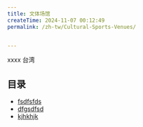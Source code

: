 ```yaml
---
title: 文体场馆
createTime: 2024-11-07 00:12:49
permalink: /zh-tw/Cultural-Sports-Venues/


---
```


xxxx  台湾

## 目录
- [fsdfsfds](./1.fsdfsfds.md)
- [dfgsdfsd](./2.dfgsdfsd.md)
- [kjhkhjk](./3.kjhkhjk.md)
